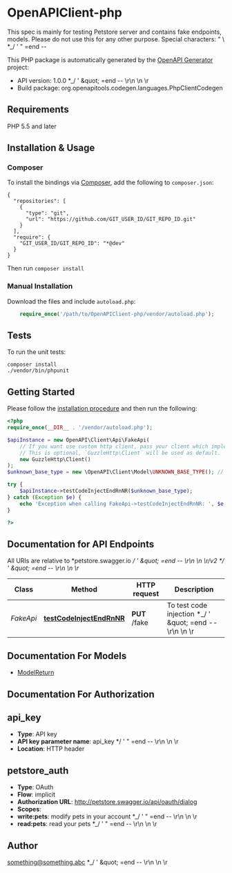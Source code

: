 # OpenAPIClient-php
This spec is mainly for testing Petstore server and contains fake endpoints, models. Please do not use this for any other purpose. Special characters: \" \\  *_/ ' \" =end --

This PHP package is automatically generated by the [OpenAPI Generator](https://openapi-generator.tech) project:

- API version: 1.0.0 *_/ &#39; \&quot; &#x3D;end -- \\r\\n \\n \\r
- Build package: org.openapitools.codegen.languages.PhpClientCodegen

## Requirements

PHP 5.5 and later

## Installation & Usage
### Composer

To install the bindings via [Composer](http://getcomposer.org/), add the following to `composer.json`:

```
{
  "repositories": [
    {
      "type": "git",
      "url": "https://github.com/GIT_USER_ID/GIT_REPO_ID.git"
    }
  ],
  "require": {
    "GIT_USER_ID/GIT_REPO_ID": "*@dev"
  }
}
```

Then run `composer install`

### Manual Installation

Download the files and include `autoload.php`:

```php
    require_once('/path/to/OpenAPIClient-php/vendor/autoload.php');
```

## Tests

To run the unit tests:

```
composer install
./vendor/bin/phpunit
```

## Getting Started

Please follow the [installation procedure](#installation--usage) and then run the following:

```php
<?php
require_once(__DIR__ . '/vendor/autoload.php');

$apiInstance = new OpenAPI\Client\Api\FakeApi(
    // If you want use custom http client, pass your client which implements `GuzzleHttp\ClientInterface`.
    // This is optional, `GuzzleHttp\Client` will be used as default.
    new GuzzleHttp\Client()
);
$unknown_base_type = new \OpenAPI\Client\Model\UNKNOWN_BASE_TYPE(); // object | 

try {
    $apiInstance->testCodeInjectEndRnNR($unknown_base_type);
} catch (Exception $e) {
    echo 'Exception when calling FakeApi->testCodeInjectEndRnNR: ', $e->getMessage(), PHP_EOL;
}

?>
```

## Documentation for API Endpoints

All URIs are relative to *petstore.swagger.io *_/ &#39; \&quot; &#x3D;end -- \\r\\n \\n \\r/v2 *_/ &#39; \&quot; &#x3D;end -- \\r\\n \\n \\r*

Class | Method | HTTP request | Description
------------ | ------------- | ------------- | -------------
*FakeApi* | [**testCodeInjectEndRnNR**](docs/Api/FakeApi.md#testcodeinjectendrnnr) | **PUT** /fake | To test code injection *_/ &#39; \&quot; &#x3D;end -- \\r\\n \\n \\r


## Documentation For Models

 - [ModelReturn](docs/Model/ModelReturn.md)


## Documentation For Authorization


## api_key

- **Type**: API key
- **API key parameter name**: api_key  */ ' " =end -- \r\n \n \r
- **Location**: HTTP header

## petstore_auth

- **Type**: OAuth
- **Flow**: implicit
- **Authorization URL**: http://petstore.swagger.io/api/oauth/dialog
- **Scopes**: 
 - **write:pets**: modify pets in your account  *_/ ' \" =end -- \\r\\n \\n \\r
 - **read:pets**: read your pets  *_/ ' \" =end -- \\r\\n \\n \\r


## Author

something@something.abc *_/ &#39; \&quot; &#x3D;end -- \\r\\n \\n \\r


